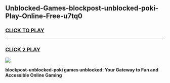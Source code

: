 
## Unblocked-Games-blockpost-unblocked-poki-Play-Online-Free-u7tq0
<h3>
<a href="https://premium76.site?title=blockpost-unblocked-poki&ref=26A">CLICK TO PLAY</a></h3>
<hr>

<h3>
<a href="https://premium76.site?title=blockpost-unblocked-poki&ref=26A">CLICK 2 PLAY</a>
  
</h3>

<a href="https://premium76.site?title=blockpost-unblocked-poki&ref=26A"><img src="https://clearcache.store/games.png"></a>


**blockpost-unblocked-poki games unblocked: Your Gateway to Fun and Accessible Online Gaming**

